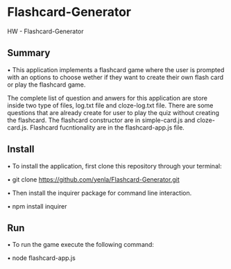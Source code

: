 # Flashcard-Generator

HW - Flashcard-Generator


## Summary

• This application implements a flashcard game where the user is prompted with an options to choose wether if they want to create their own flash card or play the flashcard game. 

The complete list of question and anwers for this application are store inside two type of files, log.txt file and cloze-log.txt file. There are some questions that are already create for user to play the quiz without creating the flashcard. The flashcard constructor are in simple-card.js and cloze-card.js. Flashcard fucntionality are in the flashcard-app.js file.

## Install

• To install the application, first clone this repository through your terminal:

• git clone https://github.com/yenla/Flashcard-Generator.git

• Then install the inquirer package for command line interaction.

• npm install inquirer

## Run

• To run the game execute the following command:

• node flashcard-app.js